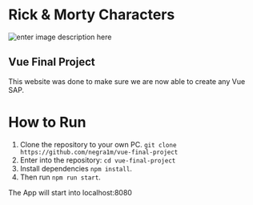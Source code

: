 # Rick & Morty Characters
![enter image description here](https://images6.alphacoders.com/633/thumb-1920-633294.png)
## Vue Final Project

This website was done to make sure we are now able to create any Vue SAP.


# How to Run
1. Clone the repository to your own PC. 
 `git clone https://github.com/negra1m/vue-final-project`
2. Enter into the repository: `cd vue-final-project` 
3. Install dependencies `npm install`.
4. Then run `npm run start`.

The App will start into localhost:8080
